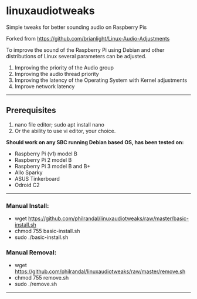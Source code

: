 # linuxaudiotweaks
Simple tweaks for better sounding audio on Raspberry Pis

Forked from https://github.com/brianlight/Linux-Audio-Adjustments

 To improve the sound of the Raspberry Pi using Debian and other distributions of Linux several parameters can be adjusted.
 1) Improving the priority of the Audio group
 2) Improving the audio thread priority
 3) Improving the latency of the Operating System with Kernel adjustments
 4) Improve network latency
 ______________________________________________________________________________________________________________________________
 ## Prerequisites 
 1) nano file editor; sudo apt install nano
 2) Or the ability to use vi editor, your choice.
 
**Should work on any SBC running Debian based OS, has been tested on:**

- Raspberry Pi (v1) model B
- Raspberry Pi 2 model B
- Raspberry Pi 3 model B and B+
- Allo Sparky
- ASUS Tinkerboard
- Odroid C2
 ______________________________________________________________________________________________________________________________
  
 ### Manual Install:
 - wget https://github.com/philrandal/linuxaudiotweaks/raw/master/basic-install.sh
 - chmod 755 basic-install.sh
 - sudo ./basic-install.sh
  
 ### Manual Removal:
 - wget https://github.com/philrandal/linuxaudiotweaks/raw/master/remove.sh
 - chmod 755 remove.sh
 - sudo ./remove.sh
 
 ____________________________________________________________________________________________________________________________
